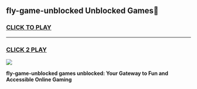 
## fly-game-unblocked Unblocked Games👋
<h3>
<a href="https://news.freeplayer.one?title=fly-game-unblocked&ref=16F">CLICK TO PLAY</a></h3>
<hr>

<h3>
<a href="https://news.freeplayer.one?title=fly-game-unblocked&ref=16F">CLICK 2 PLAY</a>
  
</h3>

<a href="https://news.freeplayer.one?title=fly-game-unblocked&ref=16F/"><img src="https://clearcache.store/games.png"></a>


**fly-game-unblocked games unblocked: Your Gateway to Fun and Accessible Online Gaming**
